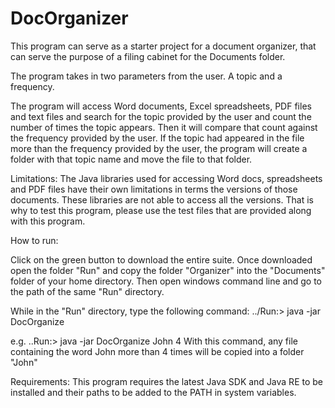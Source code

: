 # DocOrganizer

This program can serve as a starter project for a document organizer, that can serve the purpose of a filing cabinet for the Documents folder.

The program takes in two parameters from the user. A topic and a frequency.

The program will access Word documents, Excel spreadsheets, PDF files and text files and search for the topic provided by the user and count the number of times the topic appears. Then it will compare that count against the frequency provided by the user. If the topic had appeared in the file more than the frequency provided by the user, the program will create a folder with that topic name and move the file to that folder.

Limitations:
The Java libraries used for accessing Word docs, spreadsheets and PDF files have their own limitations in terms the versions of those documents. These libraries are not able to access all the versions. That is why to test this program, please use the test files that are provided along with this program.

How to run:

Click on the green button to download the entire suite. Once downloaded open the folder "Run" and copy the folder "Organizer" into the "Documents" folder of your home directory. Then open windows command line and go to the path of the same "Run" directory.

While in the "Run" directory, type the following command:
../Run:> java -jar DocOrganize <topic> <frequency>

e.g.
..Run:> java -jar DocOrganize John 4
With this command, any file containing the word John more than 4 times will be copied into a folder "John"


Requirements:
This program requires the latest Java SDK and Java RE to be installed and their paths to be added to the PATH in system variables.
